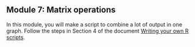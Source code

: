 Module 7: Matrix operations
---

In this module, you will make a script to combine a lot of output in one graph. Follow the steps in Section 4 of the document [Writing your own R scripts](https://github.com/ClaudiaBrauer/A-very-short-introduction-to-R/blob/master/documents/Writing_your_own_R_scripts.pdf).

